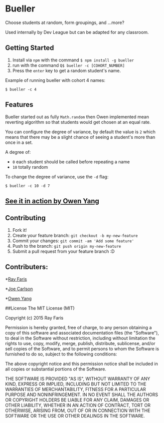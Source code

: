 # Bueller
Choose students at random, form groupings, and ...more?

Used internally by Dev League but can be adapted for any classroom.

## Getting Started
1. Install via `npm` with the command `$ npm install -g bueller`
3. run with the command `Q$ bueller -c [COHORT_NUMBER]`
4. Press the `enter` key to get a random student's name.

Example of running bueller with cohort 4 names:

  ```
  $ bueller -c 4
  ```

## Features
Bueller started out as fully `Math.random` then Owen implemented mean reverting algorithm
so that students would get chosen at an equal rate.

You can configure the degree of variance, by default the value is `2` which means that
there may be a slight chance of seeing a student's more than once in a set.

A degree of:
  - `0` each student should be called before repeating a name
  - `10` totally random

To change the degree of variance, use the `-d` flag:

  ```
  $ bueller -c 10 -d 7
  ```


## [See it in action by Owen Yang](http://owen28299.github.io/meanRevertingBeuller/)

## Contributing
1. Fork it!
2. Create your feature branch: `git checkout -b my-new-feature`
3. Commit your changes: `git commit -am 'Add some feature'`
4. Push to the branch: `git push origin my-new-feature`
5. Submit a pull request from your feature branch :D

## Contributers:
  *[Ray Faris](https://github.com/sgnl/)

  *[Joe Carlson](http://www.callmejoe.net/)

  *[Owen Yang](https://github.com/owen28299/)

##License
The MIT License (MIT)

Copyright (c) 2015 Ray Faris

Permission is hereby granted, free of charge, to any person obtaining a copy
of this software and associated documentation files (the "Software"), to deal
in the Software without restriction, including without limitation the rights
to use, copy, modify, merge, publish, distribute, sublicense, and/or sell
copies of the Software, and to permit persons to whom the Software is
furnished to do so, subject to the following conditions:

The above copyright notice and this permission notice shall be included in all
copies or substantial portions of the Software.

THE SOFTWARE IS PROVIDED "AS IS", WITHOUT WARRANTY OF ANY KIND, EXPRESS OR
IMPLIED, INCLUDING BUT NOT LIMITED TO THE WARRANTIES OF MERCHANTABILITY,
FITNESS FOR A PARTICULAR PURPOSE AND NONINFRINGEMENT. IN NO EVENT SHALL THE
AUTHORS OR COPYRIGHT HOLDERS BE LIABLE FOR ANY CLAIM, DAMAGES OR OTHER
LIABILITY, WHETHER IN AN ACTION OF CONTRACT, TORT OR OTHERWISE, ARISING FROM,
OUT OF OR IN CONNECTION WITH THE SOFTWARE OR THE USE OR OTHER DEALINGS IN THE
SOFTWARE.
